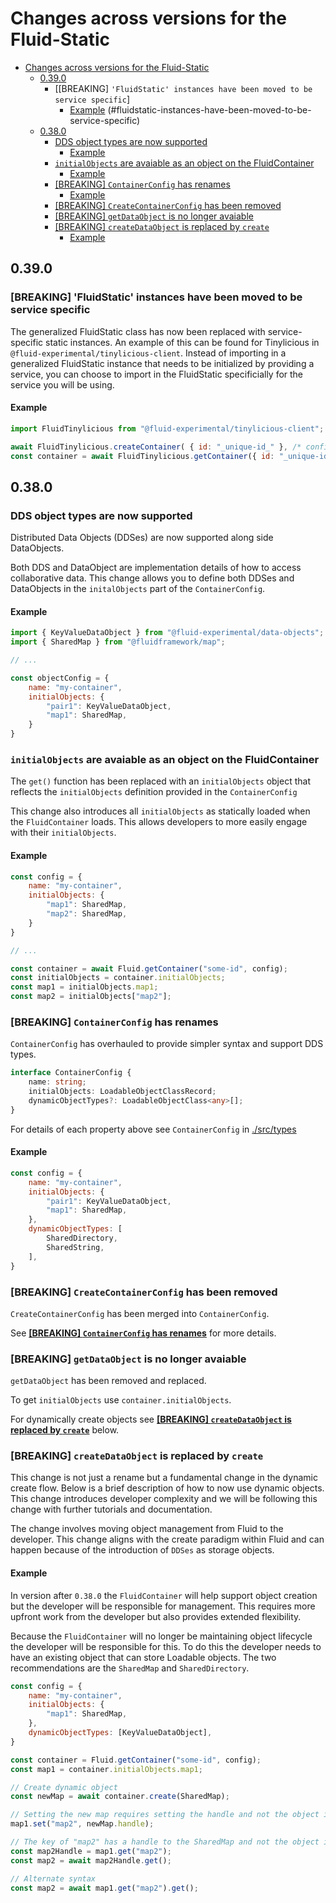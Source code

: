 # Changes across versions for the Fluid-Static

- [Changes across versions for the Fluid-Static](#changes-across-versions-for-the-fluid-static)
  - [0.39.0](#0390)
    - [[BREAKING] `'FluidStatic' instances have been moved to be service specific`]
      - [Example](#example-4)
    (#fluidstatic-instances-have-been-moved-to-be-service-specific)
  - [0.38.0](#0380)
    - [DDS object types are now supported](#dds-object-types-are-now-supported)
      - [Example](#example)
    - [`initialObjects` are avaiable as an object on the FluidContainer](#initialobjects-are-avaiable-as-an-object-on-the-fluidcontainer)
      - [Example](#example-1)
    - [[BREAKING] `ContainerConfig` has renames](#breaking-containerconfig-has-renames)
      - [Example](#example-2)
    - [[BREAKING] `CreateContainerConfig` has been removed](#breaking-createcontainerconfig-has-been-removed)
    - [[BREAKING] `getDataObject` is no longer avaiable](#breaking-getdataobject-is-no-longer-avaiable)
    - [[BREAKING] `createDataObject` is replaced by `create`](#breaking-createdataobject-is-replaced-by-create)
      - [Example](#example-3)

## 0.39.0

### [BREAKING] 'FluidStatic' instances have been moved to be service specific

The generalized FluidStatic class has now been replaced with service-specific static instances. An example of this can be found for Tinylicious in `@fluid-experimental/tinylicious-client`. Instead of importing in a generalized FluidStatic instance that needs to be initialized by providing a service, you can choose to import in the FluidStatic specificially for the service you will be using.

#### Example

```javascript
import FluidTinylicious from "@fluid-experimental/tinylicious-client";

await FluidTinylicious.createContainer( { id: "_unique-id_" }, /* config */);
const container = await FluidTinylicious.getContainer({ id: "_unique-id_" }, /* config */);
```

## 0.38.0

### DDS object types are now supported

Distributed Data Objects (DDSes) are now supported along side DataObjects.

Both DDS and DataObject are implementation details of how to access collaborative data. This change allows you to define both DDSes and DataObjects in the `initalObjects` part of the `ContainerConfig`.

#### Example

```javascript
import { KeyValueDataObject } from "@fluid-experimental/data-objects";
import { SharedMap } from "@fluidframework/map";

// ...

const objectConfig = {
    name: "my-container",
    initialObjects: {
        "pair1": KeyValueDataObject,
        "map1": SharedMap,
    }
}

```

### `initialObjects` are avaiable as an object on the FluidContainer

The `get()` function has been replaced with an `initialObjects` object that reflects the `initialObjects` definition provided in the `ContainerConfig`

This change also introduces all `initialObjects` as statically loaded when the `FluidContainer` loads. This allows developers to more easily engage with their `initialObjects`.

#### Example

```javascript
const config = {
    name: "my-container",
    initialObjects: {
        "map1": SharedMap,
        "map2": SharedMap,
    }
}

// ...

const container = await Fluid.getContainer("some-id", config);
const initialObjects = container.initialObjects;
const map1 = initialObjects.map1;
const map2 = initialObjects["map2"];
```

### [BREAKING] `ContainerConfig` has renames

`ContainerConfig` has overhauled to provide simpler syntax and support DDS types.

```typescript
interface ContainerConfig {
    name: string;
    initialObjects: LoadableObjectClassRecord;
    dynamicObjectTypes?: LoadableObjectClass<any>[];
}
```

For details of each property above see `ContainerConfig` in [./src/types](./src/types.ts)

#### Example

```javascript
const config = {
    name: "my-container",
    initialObjects: {
        "pair1": KeyValueDataObject,
        "map1": SharedMap,
    },
    dynamicObjectTypes: [
        SharedDirectory,
        SharedString,
    ],
}
```

### [BREAKING] `CreateContainerConfig` has been removed

`CreateContainerConfig` has been merged into `ContainerConfig`.

See  **[[BREAKING] `ContainerConfig` has renames](#[BREAKING]-`ContainerConfig`-has-renames)** for more details.

### [BREAKING] `getDataObject` is no longer avaiable

`getDataObject` has been removed and replaced.

To get `initialObjects` use `container.initialObjects`.

For dynamically create objects see **[[BREAKING] `createDataObject` is replaced by `create`](#breaking-createdataobject-is-replaced-by-create)** below.

### [BREAKING] `createDataObject` is replaced by `create`

This change is not just a rename but a fundamental change in the dynamic create flow. Below is a brief description of how to now use dynamic objects. This change introduces developer complexity and we will be following this change with further tutorials and documentation.

The change involves moving object management from Fluid to the developer. This change aligns with the create paradigm within Fluid and can happen because of the introduction of `DDSes` as storage objects.

#### Example

In version after `0.38.0` the `FluidContainer` will help support object creation but the developer will be responsible for management. This requires more upfront work from the developer but also provides extended flexibility.

Because the `FluidContainer` will no longer be maintaining object lifecycle the developer will be responsible for this. To do this the developer needs to have an existing object that can store Loadable objects. The two recommendations are the `SharedMap` and `SharedDirectory`.

```javascript
const config = {
    name: "my-container",
    initialObjects: {
        "map1": SharedMap,
    },
    dynamicObjectTypes: [KeyValueDataObject],
}

const container = Fluid.getContainer("some-id", config);
const map1 = container.initialObjects.map1;

// Create dynamic object
const newMap = await container.create(SharedMap);

// Setting the new map requires setting the handle and not the object itself
map1.set("map2", newMap.handle);

// The key of "map2" has a handle to the SharedMap and not the object itself.
const map2Handle = map1.get("map2");
const map2 = await map2Handle.get();

// Alternate syntax
const map2 = await map1.get("map2").get();

```
